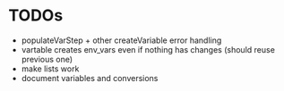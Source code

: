 
# TODOs

- populateVarStep + other createVariable error handling
- vartable creates env_vars even if nothing has changes (should reuse previous one)
- make lists work
- document variables and conversions
